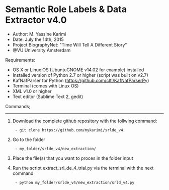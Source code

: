 # Semantic Role Labels & Data Extractor v4.0

- Author: M. Yassine Karimi
- Date: July the 14th, 2015
- Project BiographyNet: "Time Will Tell A Different Story" 
- @VU University Amsterdam


Requirements:
- OS X or Linux OS (UbuntuGNOME v14.02 for example) installed
- Installed version of Python 2.7 or higher (script was built on v2.7) 
- KafNafParser for Python (https://github.com/cltl/KafNafParserPy)
- Terminal (comes with Linux OS) 
- XML v1.0 or higher
- Text editor (Sublime Text 2, gedit)



Commands;

--------------------------------------------------------------------------------------------------------------------------------------------------------


1. Download the complete github repository with the follwing command:
		
		- git clone https://github.com/mykarimi/srlde_v4

2. Go to the folder 

		- my_folder/srlde_v4/new_extraction/

3. Place the file(s) that you want to proces in the folder input

4. Run the script extract_srl_de_4_trial.py via the terminal with the next command

		- python my_folder/srlde_v4/new_extraction/srld_v4.py

